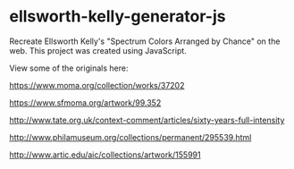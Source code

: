 # ellsworth-kelly-generator-js
Recreate Ellsworth Kelly's "Spectrum Colors Arranged by Chance" on the web. This project was created using JavaScript.


View some of the originals here:

https://www.moma.org/collection/works/37202

https://www.sfmoma.org/artwork/99.352

http://www.tate.org.uk/context-comment/articles/sixty-years-full-intensity

http://www.philamuseum.org/collections/permanent/295539.html

http://www.artic.edu/aic/collections/artwork/155991

